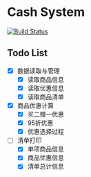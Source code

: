 # Cash System

[![Build Status](https://travis-ci.org/peterhp/CashSystem.svg?branch=master)](https://travis-ci.org/peterhp/CashSystem)

## Todo List
* [x] 数据读取与管理
  * [x] 读取商品信息
  * [x] 读取优惠信息
  * [x] 读取商品清单
* [x] 商品优惠计算
  * [x] 买二赠一优惠
  * [x] 95折优惠
  * [x] 优惠选择过程
* [ ] 清单打印
  * [x] 单项商品信息
  * [x] 商品优惠信息
  * [x] 清单总计信息

